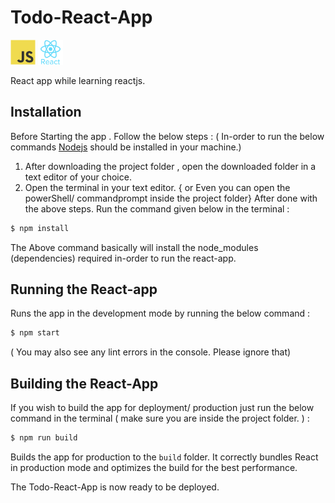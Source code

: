 # Todo-React-App

<img src="https://raw.githubusercontent.com/devicons/devicon/master/icons/javascript/javascript-original.svg" alt="javascript" width="40" height="40"/>  <img src="https://raw.githubusercontent.com/devicons/devicon/master/icons/react/react-original-wordmark.svg" alt="react" width="40" height="40"/>

React app while learning reactjs.


## Installation

Before Starting the app . Follow the below steps :
( In-order to run the below commands <a href='https://nodejs.org/en/'>Nodejs</a> should be installed in your machine.)

1. After downloading the project folder , open the downloaded folder in a text editor of your choice.
2. Open the terminal in your text editor. { or Even you can open the powerShell/ commandprompt inside the project folder}
  After done with the above steps. Run the command given below in the terminal :

```sh
$ npm install
```
The Above command basically will install the node_modules (dependencies) required in-order to run the react-app.


## Running the React-app

Runs the app in the development mode by running the below command :

```sh
$ npm start
```
( You may also see any lint errors in the console. Please ignore that)


## Building the React-App

If you wish to build the app for deployment/ production just run the below command in the terminal ( make sure you are inside the project folder. ) :

```sh
$ npm run build
```
Builds the app for production to the `build` folder.
It correctly bundles React in production mode and optimizes the build for the best performance.

The Todo-React-App is now ready to be deployed.

